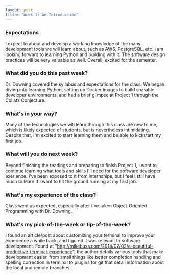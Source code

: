 ```yaml
---
layout: post
title: "Week 1: An Introduction"
---
```


### Expectations

I expect to about and develop a working knowledge of the many development tools we will learn about, such as AWS, PostgreSQL, etc. I am looking forward to learning Python and building with it. The software design practices will be very valuable as well. Overall, excited for the semester.

### What did you do this past week?

Dr. Downing covered the syllabus and expectations for the class. We began diving into learning Python, setting up Docker images to build sharable developer environments, and had a brief glimpse at Project 1 through the Collatz Conjecture.

### What's in your way?

Many of the technologies we will learn through this class are new to me, which is likely expected of students, but is nevertheless intimidating. Despite that, I'm excited to start learning them and be able to kickstart my first job.

### What will you do next week?

Beyond finishing the readings and preparing to finish Project 1, I want to continue learning what tools and skills I'll need for the software developer exerience. I've been exposed to it from internships, but I feel I still have much to learn if I want to hit the ground running at my first job.

### What's my experience of the class?

Class went as expected, especially after I've taken Object-Oriented Programming with Dr. Downing. 

### What's my pick-of-the-week or tip-of-the-week?

I found an article/post about customizing your terminal to improve your experience a while back, and figured it was relevant to software development. Found at "http://mikebuss.com/2014/02/02/a-beautiful-productive-terminal-experience", the author details various tools that make development easier, from small things like better completion handling and spelling correction in terminal to plugins for git that detail information about the local and remote branches.
